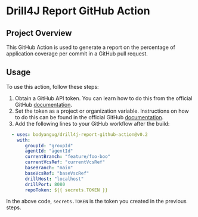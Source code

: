 # Drill4J Report GitHub Action

## Project Overview
This GitHub Action is used to generate a report on the percentage of application coverage per commit in a GitHub pull
request.

## Usage

To use this action, follow these steps:

1. Obtain a GitHub API token. You can learn how to do this from the official
   GitHub [documentation](https://docs.github.com/en/authentication/keeping-your-account-and-data-secure/managing-your-personal-access-tokens).
1. Set the token as a project or organization variable. Instructions on how to do this can be found in the official
   GitHub [documentation](https://docs.github.com/en/codespaces/managing-codespaces-for-your-organization/managing-development-environment-secrets-for-your-repository-or-organization).
1. Add the following lines to your GitHub workflow after the build:

```yml 
  - uses: bodyangug/drill4j-report-github-action@v0.2
    with:
       groupId: "groupId"
       agentId: "agentId"
       currentBranch: "feature/foo-boo"
       currentVcsRef: "currentVcsRef"
       baseBranch: "main"
       baseVcsRef: "baseVscRef"
       drillHost: "localhost"
       drillPort: 8080
       repoToken: ${{ secrets.TOKEN }}
```

In the above code, `secrets.TOKEN` is the token you created in the previous steps.
